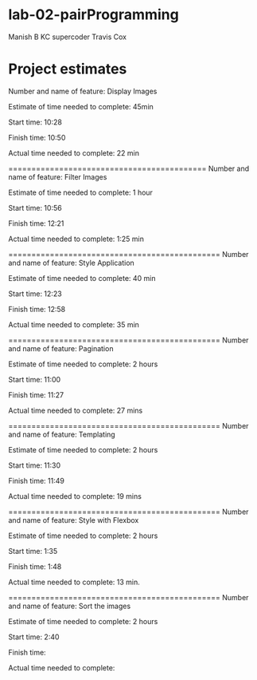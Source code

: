 # lab-02-pairProgramming

Manish B KC supercoder
Travis Cox

# Project estimates

Number and name of feature: Display Images

Estimate of time needed to complete: 45min

Start time: 10:28

Finish time: 10:50

Actual time needed to complete: 22 min

===========================================
Number and name of feature: Filter Images

Estimate of time needed to complete: 1 hour

Start time: 10:56

Finish time: 12:21

Actual time needed to complete: 1:25 min

==============================================
Number and name of feature: Style Application

Estimate of time needed to complete: 40 min

Start time: 12:23

Finish time: 12:58

Actual time needed to complete: 35 min

==============================================
Number and name of feature: Pagination

Estimate of time needed to complete: 2 hours

Start time: 11:00

Finish time: 11:27

Actual time needed to complete: 27 mins

==============================================
Number and name of feature: Templating

Estimate of time needed to complete: 2 hours

Start time: 11:30

Finish time: 11:49

Actual time needed to complete: 19 mins

==============================================
Number and name of feature: Style with Flexbox

Estimate of time needed to complete: 2 hours

Start time: 1:35

Finish time: 1:48

Actual time needed to complete: 13 min.

==============================================
Number and name of feature: Sort the images

Estimate of time needed to complete: 2 hours

Start time: 2:40

Finish time:

Actual time needed to complete:
